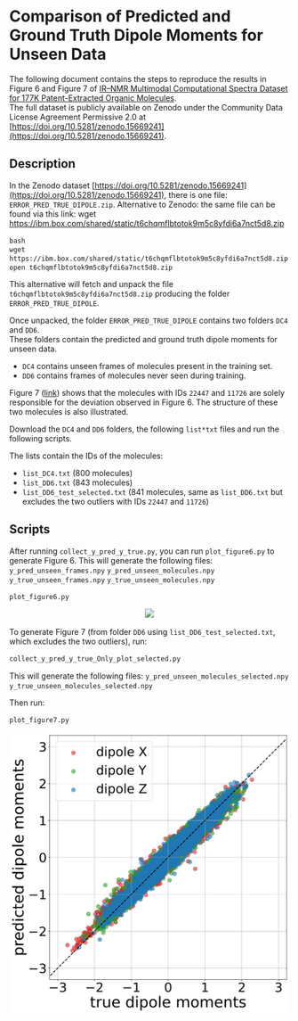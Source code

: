 # Comparison of Predicted and Ground Truth Dipole Moments for Unseen Data

The following document contains the steps to reproduce the results in Figure 6 and Figure 7 of [IR–NMR Multimodal Computational Spectra Dataset for 177K Patent-Extracted Organic Molecules](https://chemrxiv.org/engage/chemrxiv/article-details/684f1f86c1cb1ecda0230ceb).  
The full dataset is publicly available on Zenodo under the Community Data License Agreement Permissive 2.0 at [https://doi.org/10.5281/zenodo.15669241](https://doi.org/10.5281/zenodo.15669241).

## Description

In the Zenodo dataset [https://doi.org/10.5281/zenodo.15669241](https://doi.org/10.5281/zenodo.15669241), there is one file: `ERROR_PRED_TRUE_DIPOLE.zip`.
Alternative to Zenodo: the same file can be found via this link: wget https://ibm.box.com/shared/static/t6chqmflbtotok9m5c8yfdi6a7nct5d8.zip
```
bash
wget https://ibm.box.com/shared/static/t6chqmflbtotok9m5c8yfdi6a7nct5d8.zip
open t6chqmflbtotok9m5c8yfdi6a7nct5d8.zip
```
This alternative will fetch and unpack the file `t6chqmflbtotok9m5c8yfdi6a7nct5d8.zip` producing the folder `ERROR_PRED_TRUE_DIPOLE`.


Once unpacked, the folder `ERROR_PRED_TRUE_DIPOLE` contains two folders `DC4` and `DD6`.  
These folders contain the predicted and ground truth dipole moments for unseen data.  
- `DC4` contains unseen frames of molecules present in the training set.  
- `DD6` contains frames of molecules never seen during training.

Figure 7 ([link](https://chemrxiv.org/engage/chemrxiv/article-details/684f1f86c1cb1ecda0230ceb)) shows that the molecules with IDs `22447` and `11726` are solely responsible for the deviation observed in Figure 6. The structure of these two molecules is also illustrated.

Download the `DC4` and `DD6` folders, the following `list*txt` files and run the following scripts.

The lists contain the IDs of the molecules:
- `list_DC4.txt` (800 molecules) 
- `list_DD6.txt` (843 molecules)
- `list_DD6_test_selected.txt` (841 molecules, same as `list_DD6.txt` but excludes the two outliers with IDs `22447` and `11726`)

## Scripts

After running `collect_y_pred_y_true.py`, you can run `plot_figure6.py` to generate Figure 6.
This will generate the following files:
`y_pred_unseen_frames.npy`
`y_pred_unseen_molecules.npy`
`y_true_unseen_frames.npy`
`y_true_unseen_molecules.npy`


```bash
plot_figure6.py
````

<p align="center">
  <img src="./figure6.png">
</p>

To generate Figure 7 (from folder `DD6` using `list_DD6_test_selected.txt`, which excludes the two outliers), run:

```bash
collect_y_pred_y_true_Only_plot_selected.py
```

This will generate the following files:
`y_pred_unseen_molecules_selected.npy`
`y_true_unseen_molecules_selected.npy`

Then run:

```bash
plot_figure7.py
```

<p align="center">
  <img src="./figure7_selected-ex-22447-and-11726.png">
</p>
